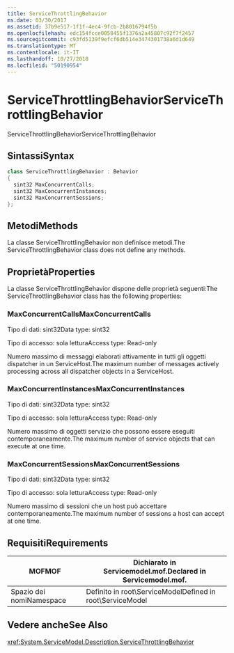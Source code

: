 ```yaml
---
title: ServiceThrottlingBehavior
ms.date: 03/30/2017
ms.assetid: 37b9e517-1f1f-4ec4-9fcb-2b8016794f5b
ms.openlocfilehash: edc154fcce0058455f1376a2a45807c92f7f2457
ms.sourcegitcommit: c93fd5139f9efcf6db514e3474301738a6d1d649
ms.translationtype: MT
ms.contentlocale: it-IT
ms.lasthandoff: 10/27/2018
ms.locfileid: "50190954"
---
```

# <a name="servicethrottlingbehavior"></a><span data-ttu-id="8bac5-102">ServiceThrottlingBehavior</span><span class="sxs-lookup"><span data-stu-id="8bac5-102">ServiceThrottlingBehavior</span></span>
<span data-ttu-id="8bac5-103">ServiceThrottlingBehavior</span><span class="sxs-lookup"><span data-stu-id="8bac5-103">ServiceThrottlingBehavior</span></span>  
  
## <a name="syntax"></a><span data-ttu-id="8bac5-104">Sintassi</span><span class="sxs-lookup"><span data-stu-id="8bac5-104">Syntax</span></span>  
  
```csharp  
class ServiceThrottlingBehavior : Behavior  
{  
  sint32 MaxConcurrentCalls;  
  sint32 MaxConcurrentInstances;  
  sint32 MaxConcurrentSessions;  
};  
```  
  
## <a name="methods"></a><span data-ttu-id="8bac5-105">Metodi</span><span class="sxs-lookup"><span data-stu-id="8bac5-105">Methods</span></span>  
 <span data-ttu-id="8bac5-106">La classe ServiceThrottlingBehavior non definisce metodi.</span><span class="sxs-lookup"><span data-stu-id="8bac5-106">The ServiceThrottlingBehavior class does not define any methods.</span></span>  
  
## <a name="properties"></a><span data-ttu-id="8bac5-107">Proprietà</span><span class="sxs-lookup"><span data-stu-id="8bac5-107">Properties</span></span>  
 <span data-ttu-id="8bac5-108">La classe ServiceThrottlingBehavior dispone delle proprietà seguenti:</span><span class="sxs-lookup"><span data-stu-id="8bac5-108">The ServiceThrottlingBehavior class has the following properties:</span></span>  
  
### <a name="maxconcurrentcalls"></a><span data-ttu-id="8bac5-109">MaxConcurrentCalls</span><span class="sxs-lookup"><span data-stu-id="8bac5-109">MaxConcurrentCalls</span></span>  
 <span data-ttu-id="8bac5-110">Tipo di dati: sint32</span><span class="sxs-lookup"><span data-stu-id="8bac5-110">Data type: sint32</span></span>  
  
 <span data-ttu-id="8bac5-111">Tipo di accesso: sola lettura</span><span class="sxs-lookup"><span data-stu-id="8bac5-111">Access type: Read-only</span></span>  
  
 <span data-ttu-id="8bac5-112">Numero massimo di messaggi elaborati attivamente in tutti gli oggetti dispatcher in un ServiceHost.</span><span class="sxs-lookup"><span data-stu-id="8bac5-112">The maximum number of messages actively processing across all dispatcher objects in a ServiceHost.</span></span>  
  
### <a name="maxconcurrentinstances"></a><span data-ttu-id="8bac5-113">MaxConcurrentInstances</span><span class="sxs-lookup"><span data-stu-id="8bac5-113">MaxConcurrentInstances</span></span>  
 <span data-ttu-id="8bac5-114">Tipo di dati: sint32</span><span class="sxs-lookup"><span data-stu-id="8bac5-114">Data type: sint32</span></span>  
  
 <span data-ttu-id="8bac5-115">Tipo di accesso: sola lettura</span><span class="sxs-lookup"><span data-stu-id="8bac5-115">Access type: Read-only</span></span>  
  
 <span data-ttu-id="8bac5-116">Numero massimo di oggetti servizio che possono essere eseguiti contemporaneamente.</span><span class="sxs-lookup"><span data-stu-id="8bac5-116">The maximum number of service objects that can execute at one time.</span></span>  
  
### <a name="maxconcurrentsessions"></a><span data-ttu-id="8bac5-117">MaxConcurrentSessions</span><span class="sxs-lookup"><span data-stu-id="8bac5-117">MaxConcurrentSessions</span></span>  
 <span data-ttu-id="8bac5-118">Tipo di dati: sint32</span><span class="sxs-lookup"><span data-stu-id="8bac5-118">Data type: sint32</span></span>  
  
 <span data-ttu-id="8bac5-119">Tipo di accesso: sola lettura</span><span class="sxs-lookup"><span data-stu-id="8bac5-119">Access type: Read-only</span></span>  
  
 <span data-ttu-id="8bac5-120">Numero massimo di sessioni che un host può accettare contemporaneamente.</span><span class="sxs-lookup"><span data-stu-id="8bac5-120">The maximum number of sessions a host can accept at one time.</span></span>  
  
## <a name="requirements"></a><span data-ttu-id="8bac5-121">Requisiti</span><span class="sxs-lookup"><span data-stu-id="8bac5-121">Requirements</span></span>  
  
|<span data-ttu-id="8bac5-122">MOF</span><span class="sxs-lookup"><span data-stu-id="8bac5-122">MOF</span></span>|<span data-ttu-id="8bac5-123">Dichiarato in Servicemodel.mof.</span><span class="sxs-lookup"><span data-stu-id="8bac5-123">Declared in Servicemodel.mof.</span></span>|  
|---------|-----------------------------------|  
|<span data-ttu-id="8bac5-124">Spazio dei nomi</span><span class="sxs-lookup"><span data-stu-id="8bac5-124">Namespace</span></span>|<span data-ttu-id="8bac5-125">Definito in root\ServiceModel</span><span class="sxs-lookup"><span data-stu-id="8bac5-125">Defined in root\ServiceModel</span></span>|  
  
## <a name="see-also"></a><span data-ttu-id="8bac5-126">Vedere anche</span><span class="sxs-lookup"><span data-stu-id="8bac5-126">See Also</span></span>  
 <xref:System.ServiceModel.Description.ServiceThrottlingBehavior>
